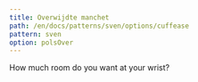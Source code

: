 ```yaml
---
title: Overwijdte manchet
path: /en/docs/patterns/sven/options/cuffease
pattern: sven
option: polsOver
---
```


How much room do you want at your wrist?